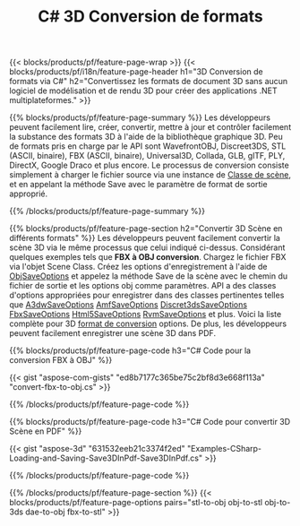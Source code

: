 ﻿---
title: C# 3D Conversion de formats
url: /fr/net/conversion/
description: Convertir 3D formats 3ds 3mf amf ase att dae drc dxf fbx gltf jt obj ply rvm stl u3d usdz usd vrml x avec quelques lignes de code C# via la bibliothèque .NET.
---
{{< blocks/products/pf/feature-page-wrap >}}
{{< blocks/products/pf/i18n/feature-page-header h1="3D Conversion de formats via C#" h2="Convertissez les formats de document 3D sans aucun logiciel de modélisation et de rendu 3D pour créer des applications .NET multiplateformes." >}}

{{% blocks/products/pf/feature-page-summary %}}
Les développeurs peuvent facilement lire, créer, convertir, mettre à jour et contrôler facilement la substance des formats 3D à l'aide de la bibliothèque graphique 3D. Peu de formats pris en charge par le API sont WavefrontOBJ, Discreet3DS, STL (ASCII, binaire), FBX (ASCII, binaire), Universal3D, Collada, GLB, glTF, PLY, DirectX, Google Draco et plus encore. Le processus de conversion consiste simplement à charger le fichier source via une instance de [Classe de scène](https://apireference.aspose.com/3d/net/aspose.threed/scene), et en appelant la méthode Save avec le paramètre de format de sortie approprié.

{{% /blocks/products/pf/feature-page-summary %}}

{{% blocks/products/pf/feature-page-section h2="Convertir 3D Scène en différents formats" %}}
Les développeurs peuvent facilement convertir la scène 3D via le même processus que celui indiqué ci-dessus. Considérant quelques exemples tels que **FBX à OBJ conversion**. Chargez le fichier FBX via l'objet Scene Class. Créez les options d'enregistrement à l'aide de [ObjSaveOptions](https://apireference.aspose.com/3d/net/aspose.threed.formats/objsaveoptions) et appelez la méthode Save de la scène avec le chemin du fichier de sortie et les options obj comme paramètres. API a des classes d'options appropriées pour enregistrer dans des classes pertinentes telles que [A3dwSaveOptions](https://apireference.aspose.com/3d/net/aspose.threed.formats/a3dwsaveoptions) [AmfSaveOptions](https://apireference.aspose.com/3d/net/aspose.threed.formats/amfsaveoptions) [Discret3dsSaveOptions](https://apireference.aspose.com/3d/net/aspose.threed.formats/discreet3dssaveoptions) [FbxSaveOptions](https://apireference.aspose.com/3d/net/aspose.threed.formats/fbxsaveoptions) [Html5SaveOptions](https://apireference.aspose.com/3d/net/aspose.threed.formats/html5saveoptions) [RvmSaveOptions](https://apireference.aspose.com/3d/net/aspose.threed.formats/rvmsaveoptions) et plus. Voici la liste complète pour 3D [format de conversion](https://apireference.aspose.com/3d/net/aspose.threed.formats) options. De plus, les développeurs peuvent facilement enregistrer une scène 3D dans PDF.

{{% blocks/products/pf/feature-page-code h3="C# Code pour la conversion FBX à OBJ" %}}

{{< gist "aspose-com-gists" "ed8b7177c365be75c2bf8d3e668f113a" "convert-fbx-to-obj.cs" >}}

{{% /blocks/products/pf/feature-page-code %}}

{{% blocks/products/pf/feature-page-code h3="C# Code pour convertir 3D Scène en PDF" %}}

{{< gist "aspose-3d" "631532eeb21c3374f2ed" "Examples-CSharp-Loading-and-Saving-Save3DInPdf-Save3DInPdf.cs" >}}

{{% /blocks/products/pf/feature-page-code %}}


{{% /blocks/products/pf/feature-page-section %}}
{{< blocks/products/pf/feature-page-options pairs="stl-to-obj obj-to-stl obj-to-3ds dae-to-obj fbx-to-stl" >}}
